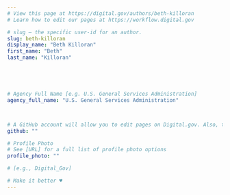 ```yaml
---
# View this page at https://digital.gov/authors/beth-killoran
# Learn how to edit our pages at https://workflow.digital.gov

# slug — the specific user-id for an author.
slug: beth-killoran
display_name: "Beth Killoran"
first_name: "Beth"
last_name: "Killoran"





# Agency Full Name [e.g. U.S. General Services Administration]
agency_full_name: "U.S. General Services Administration"



# A GitHub account will allow you to edit pages on Digital.gov. Also, the image used in your GitHub account can be used to populate your digital.gov profile photo. Learn more about getting a Github account at [URL]
github: ""

# Profile Photo
# See [URL] for a full list of profile photo options
profile_photo: ""

# [e.g., Digital_Gov]

# Make it better ♥
---
```

